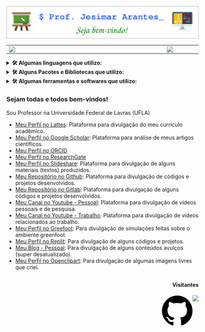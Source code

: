 ![capa github](./view/capa-github.png)

<center>
	<table>
		<tr>
			<td><img width="400px" align="left" src="https://github-readme-stats.vercel.app/api/top-langs/?username=jesimar&layout=compact" /></td>
			<td><img width="485px" align="left" src="https://github-readme-stats.vercel.app/api?username=jesimar&show_icons=true"/></td>
		</tr>
	</table>
</center>

<details>
	<summary><b>🛠️ Algumas linguagens que utilizo:</b></summary>
	<br/>
	<img align="center" width="60" height="60" src="https://cdn.jsdelivr.net/gh/devicons/devicon/icons/java/java-original-wordmark.svg" alt="java" />
	<img align="center" width="60" height="60" src="https://cdn.jsdelivr.net/gh/devicons/devicon/icons/python/python-original-wordmark.svg" alt="python" />
	<img align="center" width="60" height="60" src="https://cdn.jsdelivr.net/gh/devicons/devicon/icons/c/c-original.svg" alt="linguagem C" />
	<img align="center" width="60" height="60" src="https://cdn.jsdelivr.net/gh/devicons/devicon/icons/html5/html5-original-wordmark.svg" alt="html5" />
	<img align="center" width="60" height="60" src="https://cdn.jsdelivr.net/gh/devicons/devicon/icons/css3/css3-original-wordmark.svg" alt="css3" />
	<img align="center" width="60" height="60" src="https://cdn.jsdelivr.net/gh/devicons/devicon/icons/javascript/javascript-plain.svg" alt="javascript" />
	<img align="center" width="60" height="60" src="https://cdn.jsdelivr.net/gh/devicons/devicon/icons/php/php-original.svg" alt="php" />
	<img align="center" width="60" height="60" src="https://cdn.jsdelivr.net/gh/devicons/devicon/icons/markdown/markdown-original.svg" alt="markdown" />
	<img align="center" width="60" height="60" src="./view/xml.png" alt="xml">
	<img align="center" width="60" height="60" src="./view/json.png" alt="json">
	<img align="center" width="70" height="60" src="./view/blockly.png" alt="blockly">
</details>

<details>
	<summary><b>🛠️ Alguns Pacotes e Bibliotecas que utilizo:</b></summary>
	<br/>
	<img align="center" width="60" height="60" src="https://cdn.jsdelivr.net/gh/devicons/devicon/icons/bootstrap/bootstrap-original-wordmark.svg" alt="bootstrap" />
	<img align="center" width="60" height="60" src="https://cdn.jsdelivr.net/gh/devicons/devicon/icons/pandas/pandas-original-wordmark.svg" alt="pandas" />
	<img align="center" width="60" height="60" src="https://cdn.jsdelivr.net/gh/devicons/devicon/icons/pytest/pytest-original-wordmark.svg" alt="pytest" />
</details>

<details>
	<summary><b>🛠️ Algumas ferramentas e softwares que utilizo:</b></summary>
	<br/>
	<img align="center" width="60" height="60" src="https://cdn.jsdelivr.net/gh/devicons/devicon/icons/linux/linux-original.svg" alt="linux" />
	<img align="center" width="60" height="60" src="https://cdn.jsdelivr.net/gh/devicons/devicon/icons/ubuntu/ubuntu-plain-wordmark.svg" alt="ubuntu" />
	<img align="center" width="60" height="60" src="https://cdn.jsdelivr.net/gh/devicons/devicon/icons/windows8/windows8-original.svg" alt="windows"/>
	<img align="center" width="60" height="60" src="https://cdn.jsdelivr.net/gh/devicons/devicon/icons/chrome/chrome-original-wordmark.svg" alt="chrome" />
	<img align="center" width="60" height="60" src="https://cdn.jsdelivr.net/gh/devicons/devicon/icons/filezilla/filezilla-plain.svg" alt="filezilla" />
	<img align="center" width="60" height="60" src="https://cdn.jsdelivr.net/gh/devicons/devicon/icons/putty/putty-original.svg" alt="putty" />
	<img align="center" width="60" height="60" src="https://cdn.jsdelivr.net/gh/devicons/devicon/icons/git/git-original-wordmark.svg" alt="git" />
	<img align="center" width="60" height="60" src="https://cdn.jsdelivr.net/gh/devicons/devicon/icons/subversion/subversion-original.svg" alt="subversion" />
	<img align="center" width="60" height="60" src="https://cdn.jsdelivr.net/gh/devicons/devicon/icons/github/github-original-wordmark.svg" alt="github" />
	<img align="center" width="60" height="60" src="https://cdn.jsdelivr.net/gh/devicons/devicon/icons/gitlab/gitlab-original-wordmark.svg" alt="gitlab" />
	<img align="center" width="60" height="60" src="./view/alice.png" alt="alice">
	<img align="center" width="120" height="60" src="./view/greenfoot.png" alt="greenfoot">
	<img align="center" width="60" height="60" src="https://cdn.jsdelivr.net/gh/devicons/devicon/icons/inkscape/inkscape-original-wordmark.svg" alt="inkscape" />
	<img align="center" width="60" height="60" src="https://cdn.jsdelivr.net/gh/devicons/devicon/icons/latex/latex-original.svg" alt="latex" />
	<img align="center" width="60" height="60" src="./view/overleaf.png" alt="overleaf">
	<img align="center" width="60" height="60" src="https://cdn.jsdelivr.net/gh/devicons/devicon/icons/moodle/moodle-original-wordmark.svg" alt="moodle" />
	<img align="center" width="60" height="60" src="https://cdn.jsdelivr.net/gh/devicons/devicon/icons/arduino/arduino-original-wordmark.svg" alt="arduino" />
	<img align="center" width="60" height="60" src="https://cdn.jsdelivr.net/gh/devicons/devicon/icons/raspberrypi/raspberrypi-original.svg" alt="raspberrypi" />
	<img align="center" width="70" height="60" src="./view/beaglebone.png" alt="beaglebone">
	<img align="center" width="120" height="60" src="./view/inteledison.png" alt="inteledison">
	<img align="center" width="60" height="60" src="./view/terminal.png" alt="terminal">
	<img align="center" width="60" height="60" src="https://cdn.jsdelivr.net/gh/devicons/devicon/icons/bash/bash-original.svg" alt="bash" />
	<img align="center" width="60" height="60" src="https://cdn.jsdelivr.net/gh/devicons/devicon/icons/ssh/ssh-original-wordmark.svg" alt="ssh" />
	<img align="center" width="60" height="60" src="./view/apache-netbeans.png" alt="apache-netbeans">
	<img align="center" width="60" height="60" src="./view/geany.png" alt="geany">
	<img align="center" width="60" height="60" src="./view/sublimetext.png" alt="sublimetext">
	<img align="center" width="60" height="60" src="./view/spyder.png" alt="spyder">
	<img align="center" width="60" height="60" src="https://cdn.jsdelivr.net/gh/devicons/devicon/icons/anaconda/anaconda-original-wordmark.svg" alt="anaconda" />
	<img align="center" width="60" height="60" src="https://cdn.jsdelivr.net/gh/devicons/devicon/icons/pycharm/pycharm-original.svg" alt="pycharm" />
	<img align="center" width="60" height="60" src="https://cdn.jsdelivr.net/gh/devicons/devicon/icons/visualstudio/visualstudio-plain.svg" alt="visualstudio"/>
	<img align="center" width="60" height="60" src="https://cdn.jsdelivr.net/gh/devicons/devicon/icons/jupyter/jupyter-original-wordmark.svg" alt="jupyter" />
	<img align="center" width="60" height="60" src="https://cdn.jsdelivr.net/gh/devicons/devicon/icons/postgresql/postgresql-original-wordmark.svg" alt="postgresql" />
	<img align="center" width="60" height="60" src="./view/google-drive.png" alt="google-drive">
	<img align="center" width="60" height="60" src="./view/one-drive.png" alt="one-drive">
	<img align="center" width="60" height="60" src="./view/google-earth.png" alt="google-earth">
	<img align="center" width="60" height="60" src="./view/kturtle.png" alt="kturtle">
	<img align="center" width="60" height="60" src="./view/postman.png" alt="postman">
	<img align="center" width="60" height="60" src="./view/xournal.png" alt="xournal">
	<img align="center" width="70" height="60" src="./view/loom.png" alt="loom">
	<img align="center" width="60" height="60" src="./view/tinkercad.png" alt="tinkercad">
</details>

### Sejam todas e todos bem-vindos!

Sou Professor na Universidade Federal de Lavras (UFLA)

* [Meu Perfil no Lattes](http://lattes.cnpq.br/0006398308745834): Plataforma para divulgação do meu currículo acadêmico.
* [Meu Perfil no Google Scholar](https://scholar.google.com.br/citations?user=dnfjNm4AAAAJ&hl=pt-BR): Plataforma para análise de meus artigos científicos.
* [Meu Perfil no ORCID](https://orcid.org/0000-0002-1776-1514)
* [Meu Perfil no ResearchGate](https://www.researchgate.net/profile/Jesimar-Arantes)
* [Meu Perfil no Slideshare](https://pt.slideshare.net/JesimarArantes): Plataforma para divulgação de alguns materiais (textos) produzidos.
* [Meu Repositório no Github](https://github.com/jesimar): Plataforma para divulgação de códigos e projetos desenvolvidos.
* [Meu Repositório no Gitlab](https://gitlab.com/jesimar): Plataforma para divulgação de alguns códigos e projetos desenvolvidos.
* [Meu Canal no Youtube - Pessoal](https://www.youtube.com/c/JesimarArantes): Plataforma para divulgação de vídeos pessoais e de pesquisa.
* [Meu Canal no Youtube - Trabalho](https://www.youtube.com/@prof.jesimararantes): Plataforma para divulgação de vídeos relacionados ao trabalho.
* [Meu Perfil no Greefoot](https://www.greenfoot.org/users/56822): Para divulgação de simulações feitas sobre o ambiente greenfoot.
* [Meu Perfil no Replit](https://replit.com/@jesimar): Para divulgação de alguns códigos e projetos.
* [Meu Blog - Pessoal](https://jesimararantes.blogspot.com/): Para divulgação de alguns conteúdos avulços (super desatualizado).
* [Meu Perfil no Openclipart](https://openclipart.org/artist/Jesimar%20da%20Silva%20Arantes): Para divulgação de algumas imagens livres que criei.

##
 
<div>
  <h4 align="right"> Visitantes </h4>
  <img align="right" src="https://profile-counter.glitch.me/jesimar/count.svg" />
  <img align="right" alt="" width="80" height="80" src="./view/github.png" /> 
</div> 
